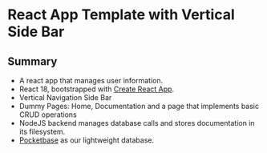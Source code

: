 # React App Template with Vertical Side Bar

## Summary
- A react app that manages user information.
- React 18, bootstrapped with [Create React App](https://github.com/facebook/create-react-app).
- Vertical Navigation Side Bar
- Dummy Pages: Home, Documentation and a page that implements basic CRUD operations
- NodeJS backend manages database calls and stores documentation in its filesystem.
- [Pocketbase](https://pocketbase.io/docs/) as our lightweight database.



